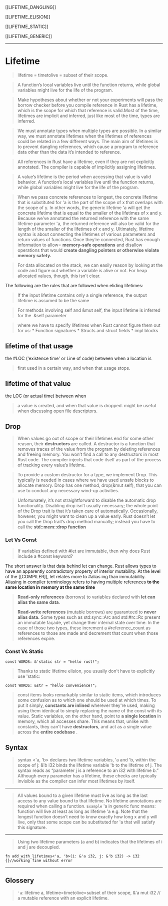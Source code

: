 
[[LIFETIME_DANGLING]]

[[LIFETIME_ELISION]]

[[LIFETIME_STATIC]]

[[LIFETIME_GENERIC]]

---

# Lifetime
> lifetime = timetolive = subset of their scope.

> A function’s local variables live until the function returns, while global variables might live for the life of the program.

> Make hypotheses about whether or not your experiments will pass the borrow checker before you compile reference in Rust has a lifetime, which is the scope for which that reference is valid.Most of the time, lifetimes are implicit and inferred, just like most of the time, types are inferred.

> We must annotate types when multiple types are possible. 
> In a similar way, we must annotate lifetimes when the lifetimes of references could be related in a few different ways. The main aim of lifetimes is to prevent dangling references, which cause a program to reference data other than the data it’s intended to reference.

> All references in Rust have a lifetime, even if they are not explicitly annotated. The compiler is capable of implicitly assigning lifetimes.

> A value’s lifetime is the period when accessing that value is valid behavior. A function’s local variables live until the function returns, while global variables might live for the life of the program.

> When we pass concrete references to longest, the concrete lifetime that is substituted for 'a is the part of the scope of x that overlaps with the scope of y. In other words, the generic lifetime 'a will get the concrete lifetime that is equal to the smaller of the lifetimes of x and y. Because we’ve annotated the returned reference with the same lifetime parameter 'a, the returned reference will also be valid for the length of the smaller of the lifetimes of x and y.
> Ultimately, lifetime syntax is about connecting the lifetimes of various parameters and return values of functions. Once they’re connected, Rust has enough information to allow= **memory-safe operations** and disallow operations that would **create dangling pointers or otherwise violate memory safety.**

> For data allocated on the stack, we can easily reason by looking at the code and figure out whether a variable is alive or not. For heap allocated values, though, this isn't clear.

The following are the rules that are followed when eliding lifetimes:
> If the input lifetime contains only a single reference, the output lifetime is assumed to be the same

> For methods involving self and &mut self, the input lifetime is inferred for the  &self parameter

> where we have to specify lifetimes when Rust cannot figure them out for us:
    * Function signatures
    * Structs and struct fields
    * impl blocks

## lifetime of that usage

the #LOC ('existence time' or Line of code) between when a location is 
> first used in a certain way, and when that usage stops.

## lifetime of that value

the LOC (or actual time) between when 
> a value is created, and when that value is dropped.
might be useful when discussing open file descriptors.

## Drop

> When values go out of scope or their lifetimes end for some other reason, their **destructors** are called. A destructor is a function that removes traces of the value from the program by deleting references and freeing memory. You won’t find a call to any destructors in most Rust code. The compiler injects that code itself as part of the process of tracking every value’s lifetime.

> To provide a custom destructor for a type, we implement Drop. This typically is needed in cases where we have used unsafe blocks to allocate memory. Drop has one method, drop(&mut self), that you can use to conduct any necessary wind-up activities.

> Unfortunately, it’s not straightforward to disable the automatic drop functionality. Disabling drop isn’t usually necessary; the whole point of the Drop trait is that it’s taken care of automatically. Occasionally, however, you might want to clean up a value early. 
> Rust doesn’t let you call the Drop trait’s drop method manually; instead you have to call the **std::mem::drop function**


### Let Vs Const

> If variables defined with #let are immutable, then why does Rust include a #const keyword?
 
The short answer is that data behind let can change. Rust allows types to have an apparently contradictory property of interior mutability.
At the level of the [[COMPILER]], let relates more to #alias ing than immutability.
Aliasing in compiler terminology refers to having multiple references **to the same location in memory at the same time** 

> **Read-only references** (borrows) to variables declared with **let can alias the same data**.
> 
> **Read-write references** (mutable borrows) are guaranteed to **never alias data.**
Some types such as std:sync::Arc and std:#rc::Rc present an immutable façade, yet change their internal state over time. In the case of those two types, these increment a #reference_count as references to those are made and decrement that count when those references expire.


### Const Vs Static

```
const WORDS: &'static str = "hello rust!";
```

> Thanks to static lifetime elision, you usually don't have to explicitly use 'static:

```
const WORDS: &str = "hello convenience!";
```

> const items looks remarkably similar to static items, which introduces some confusion as to which one should be used at which times. To put it simply,  **constants are inlined**  wherever they're used, making using them identical to simply replacing the name of the const with its value. Static variables, on the other hand, point to **a single location** in memory, which all accesses share. This means that, unlike with constants, they can't have **destructors**, and act as a single value across the  **entire codebase** .


## Syntax

> syntax <'a, 'b> declares two lifetime variables, 'a and 'b, within the scope of
    j: &'b i32 binds the lifetime variable 'b to the lifetime of j. The syntax reads as “parameter j is a reference to an i32 with lifetime b.”
    Although every parameter has a lifetime, these checks are typically invisible as the compiler can infer most lifetimes by itself.

---

> All values bound to a given lifetime must live as long as the last access to any value bound to that lifetime.
> No lifetime annotations are required when calling a function.
> `Example`
 'a in generic func means: function will live at least as long as lifetime 'a
  e.g. Note that the longest function doesn’t need to know exactly how long x and y will live, only that some scope can be substituted for 'a that will satisfy this signature.
 
---

> Using two lifetime parameters (a and b) indicates that the lifetimes of i and j are decoupled.

```rust,no_run,compile_fail
fn add_with_lifetimes<'a, 'b>(i: &'a i32, j: &'b i32) -> i32 {}//working fine without error
```

---


## Glossery

> `'a`:	lifetime a,  lifetime=timetolive=subset of their scope, &'a mut i32 // a mutable reference with an explicit lifetime.
